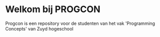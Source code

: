 # Welkom bij PROGCON
Progcon is een repository voor de studenten van het vak 'Programming Concepts' van Zuyd hogeschool
